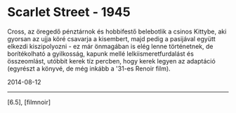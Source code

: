# Scarlet Street - 1945

Cross, az öregedő pénztárnok és hobbifestő belebotlik a csinos Kittybe, aki gyorsan az ujja köré csavarja a kisembert, majd pedig a pasijával együtt elkezdi kiszipolyozni - ez már önmagában is elég lenne történetnek, de borítékolható a gyilkosság, kapunk mellé lelkiismeretfurdalást és összeomlást, utóbbit kerek tíz percben, hogy kerek legyen az adaptáció (egyrészt a könyvé, de még inkább a '31-es Renoir film).

2014-08-12 

----

[6.5], [filmnoir]
